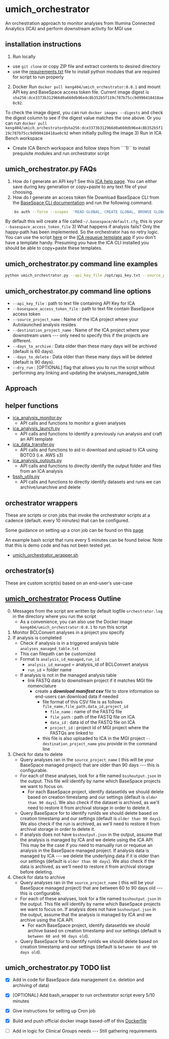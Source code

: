 # umich_orchestrator
An orchestration approach to monitor analyses from Illumina Connected Analytics (ICA) and perform downstream activity for MGI use

## installation instructions
1) Run locally 
- use ```git clone``` or copy ZIP file and extract contents to desired directory
- use the [requirements.txt](https://github.com/keng404/umich_orchestrator/blob/main/requirements.txt) file to install python modules that are required for script to run properly
2) Docker
Run ```docker pull keng404/umich_orchestrator:0.0.1``` and mount API key and BaseSpace access token file. 
Current image digest is ```sha256:dce3373b312966d0a660db96e4c8b352b5f119c787b75cc9d990418418ae0c92```.

To check the image digest, you can run ```docker images --digests``` and check the digest column to see if the digest value matches the one above.
Or you can run ```docker pull keng404/umich_orchestrator@sha256:dce3373b312966d0a660db96e4c8b352b5f119c787b75cc9d990418418ae0c92``` when initially pulling the image
3) Run in ICA Bench workspace
- Create ICA Bench workspace and follow steps from ```1)`` to install prequisite modules and run orchestrator script

## umich_orchestrator.py FAQs

1) How do I generate an API key?
See this [ICA help page](https://help.ica.illumina.com/get-started/gs-getstarted#api-keys). You can either save during key generation or copy+paste to any text file of your choosing.
2) How do I generate an access token file
Download BaseSpace CLI from the [BaseSpace CLI documentation](https://developer.basespace.illumina.com/docs/content/documentation/cli/cli-overview#InstallBaseSpaceSequenceHubCLI) and run the following command.
```bash
	bs auth --force --scopes  'READ GLOBAL, CREATE GLOBAL, BROWSE GLOBAL,CREATE PROJECTS, CREATE RUNS, START APPLICATIONS, MOVETOTRASH GLOBAL, WRITE GLOBAL, EMPTY TRASH'
```
By default this will create a file called ```~/.basespace/default.cfg```, this is your ```--basespace_access_token_file```
3) What happens if analysis fails?
Only the happy-path has been implemented. So the orchestrator has no retry logic.
You can use  the script [here](https://github.com/keng404/bssh_parallel_transfer/blob/master/requeue.md) or the [ICA requeue template app](https://keneng87.pyscriptapps.com/ica-analysis-requeue/latest/) if you don't have a template handy. Presuming you have the ICA CLI installed you should be able to copy+paste these templates.

## umich_orchestrator.py command line examples

```bash
python umich_orchestrator.py --api_key_file /opt/api_key.txt --source_project_name ken_debug --destination_project_name Ken_demos 
```

## umich_orchestrator.py command line options

- ```--api_key_file``` : path to text file containing API Key for ICA
- ```--basespace_access_token_file``` : path to text file contain BaseSpace access token
- ```--source_project_name``` : Name of the ICA project where your Autolaunched analysis resides
- ```--destination_project_name``` :  Name of the ICA project where your downstream users --- only need to specify this if the projects are different.
- ```--days_to_archive``` : Data older than these many days will be archived (default is 60 days).
- ```--days_to_delete``` : Data older than these many days will be deleted (default is 90 days).
- ```--dry_run``` : [OPTIONAL] flag that allows you to run the script without performing any linking and updating the analyses_managed_table

## Approach

## helper functions

- [ica_analysis_monitor.py](https://github.com/keng404/umich_orchestrator/blob/main/ica_analysis_monitor.py)
	- API calls and functions to monitor a given analyses
- [ica_analysis_launch.py](https://github.com/keng404/umich_orchestrator/blob/main/ica_analysis_launch.py)
	- API calls and functions to identify a previously run analysis and craft an API template
- [ica_data_transfer.py](https://github.com/keng404/umich_orchestrator/blob/main/ica_data_transfer.py)
	- API calls and functions to aid in download and upload to ICA using BOTO3 (i.e. AWS s3)
- [ica_analysis_outputs.py](https://github.com/keng404/umich_orchestrator/blob/main/ica_analysis_outputs.py)
	- API calls and functions to directly identify the output folder and files from an ICA analysis
- [bssh_utils.py](https://github.com/keng404/umich_orchestrator/blob/main/ica_analysis_outputs.py)
	- API calls and functions to directly identify datasets and runs we can archive/unarchive and delete

## orchestrator wrappers

These are scripts or cron jobs that invoke the orchestrator scripts at a cadence (default. every 10 minutes) that can be configured.

Some guidance on setting up a cron job can be found on this [page](https://www.redhat.com/en/blog/linux-cron-command)

An example bash script that runs every 5 minutes can be found below. Note that this is demo code and has not been tested yet.
- [umich_orchestrator_wrapper.sh](https://github.com/keng404/umich_orchestrator/blob/main/umich_orchestrator_wrapper.sh)

## orchestrator(s)

These are custom script(s) based on an end-user's use-case

## [umich_orchestrator](https://github.com/keng404/umich_orchestrator/blob/main/umich_orchestrator.py) Process Outline

0) Messages from the script are written by default logfile ```orchestrator.log``` in the directory where you run the script
	- As a convenience, you can also use the Docker image ```keng404/umich_orchestrator:0.0.1``` to run this script
1) Monitor BCLConvert analyses in a project you specify
2) If analysis is completed
	- Check if analysis is in a triggered analysis table ```analyses_managed_table.txt```
	- This can filepath can be customized
	- Format is ```analysis_id_managed,run_id```
		- ```analysis_id_managed``` = analysis_id of BCLConvert analysis
		- ```run_id``` = folder name 		
	- If analysis is not in the managed analysis table
		- link FASTQ data to downstream project if it matches MGI file nomenclature
     		- create a ***download manifest csv*** file to store information so end-users can download data if needed
				- file format of this CSV file is as follows ```file_name,file_path,data_id,project_id```
					- ```file_name``` : name of the FASTQ file
					- ```file_path``` : path of the FASTQ file on ICA
					- ```data_id``` : data id of the FASTQ file on ICA
					- ```project_id``` : project id of MGI project where the FASTQs are linked to
				- this file is also uploaded to ICA in the MGI project ```--destination_project_name``` you provide in the command line
3) Check for data to delete
	- Query analyses ran in the ```source_project_name``` ( this will be your BaseSpace managed project) that are older than 90 days --- this is configurable.
	- For each of these analyses, look for a file named ```bsshoutput.json``` in the output. This file will identify by name which BaseSpace projects we want to focus on. 
		- For each BaseSpace project, identify datasetIds we should delete based on creation timestamp and our settings (default is ```older than 90 days```). We also check if the dataset is archived, as we'll need to restore it from archival storage in order to delete it.
	- Query BaseSpace for to identify runIds we should delete based on creation timestamp and our settings (default is ```older than 90 days```). We also check if the run is archived, as we'll need to restore it from archival storage in order to delete it.
	- If analysis does not have ```bsshoutput.json``` in the output, assume that the analysis is managed by ICA and we delete using the ICA API. This may be the case if you need to manually run or requeue an analysis in the BaseSpace managed project. If analysis data is managed by ICA --- we delete the underlying data if it is older than our settings (default is ```older than 90 days```). We also check if the data is archived, as we'll need to restore it from archival storage before deleting.
4) Check for data to archive
	- Query analyses ran in the ```source_project_name``` ( this will be your BaseSpace managed project) that are between 60 to 90 days old --- this is configurable.
	- For each of these analyses, look for a file named ```bsshoutput.json``` in the output. This file will identify by name which BaseSpace projects we want to focus on. If analysis does not have ```bsshoutput.json``` in the output, assume that the analysis is managed by ICA and we archive using the ICA API.
		- For each BaseSpace project, identify datasetIds we should archive based on creation timestamp and our settings (default is ```between 60 and 90 days old```). 
	- Query BaseSpace for to identify runIds we should delete based on creation timestamp and our settings (default is ```between 60 and 90 days old```).

## umich_orchestrator.py TODO list

- [X] Add in code for BaseSpace data management (i.e. deletion and archiving of data)
- [X] [OPTIONAL] Add bash_wrapper to run orchestrator script every 5/10 minutes
- [X] Give instructions for setting up Cron job
- [X] Build and push official docker image based-off of this [Dockerfile](https://github.com/keng404/umich_orchestrator/blob/main/Dockerfile)
- [ ] Add in logic for Clinical Groups needs --- Still gathering requirements




